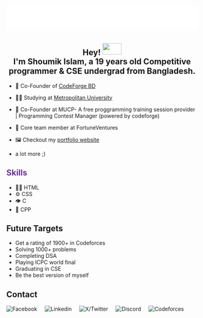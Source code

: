 <h1 align="center">
  <img src="shoumik.svg" />
</h1>

<div align="center">
    <h2 style="text-align: center;">
        <span style="vertical-align: middle;">Hey!</span>
        <img src="https://media.tenor.com/mZ1nbBrTzEUAAAAi/blukittie-blu.gif" width="50" height="30" ">
        <br>
        I'm Shoumik Islam, a 19 years old Competitive programmer & CSE undergrad from Bangladesh.
    </h2>
</div>


- 🦔 Co-Founder of [CodeForge BD](https://www.youtube.com/@CodeforgeBD-y3k)

- 👨‍💻 Studying at [Metropolitan University](https://www.metrouni.edu.bd/)

- 🧭 Co-Founder at MUCP- A free proggramming training session provider | Programming Contest Manager (powered by codeforge)

- 👥 Core team member at FortuneVentures

- 🖼️ Checkout my [portfolio website]([https://ibb.co.com/wrNsQK6N](https://shoumikislamportfolio.netlify.app/))

+ a lot more ;)
  
## <span style=" color: #663399"> Skills </span>
- 👨‍💻 HTML
- ⚙️ CSS
- 👁️ C
- 💽 CPP

## Future Targets
- Get a rating of 1900+ in Codeforces
- Solving 1000+ problems
- Completing DSA
- Playing ICPC world final
- Graduating in CSE
- Be the best version of myself

<div>
  <h2>Contact</h2>
<p>
    <a href="https://www.facebook.com/shoumik.islam.288681/" target="_blank" style="text-decoration: none;">
        <img src="https://cdn-icons-png.flaticon.com/128/3670/3670032.png" width="50" height="50" alt="Facebook">
    </a>&nbsp;&nbsp;&nbsp;
    <a href="https://www.linkedin.com/in/shoumik-islam-bb62b5345/" target="_blank" style="text-decoration: none;">
        <img src="https://cdn-icons-png.flaticon.com/128/3536/3536505.png" width="50" height="50" alt="Linkedin">
    </a>&nbsp;&nbsp;&nbsp;
    <a href="https://x.com/bruh___shoumik" target="_blank" style="text-decoration: none;">
        <img src="https://cdn-icons-png.flaticon.com/128/5969/5969020.png" width="50" height="50" alt="X/Twitter">
    </a>&nbsp;&nbsp;&nbsp;
    <a href="https://discordapp.com/users/shoumik_islam" target="_blank" style="text-decoration: none;">
        <img src="https://cdn-icons-png.flaticon.com/128/5968/5968756.png" width="50" height="50" alt="Discord">
    </a>&nbsp;&nbsp;&nbsp;
    <a href="https://codeforces.com/profile/Shoumik_Islam" target="_blank" style="text-decoration: none;">
        <img src="https://img.icons8.com/?size=80&id=jldAN67IAsrW&format=png" width="50" height="50" alt="Codeforces">
    </a>
</p>


</div>


